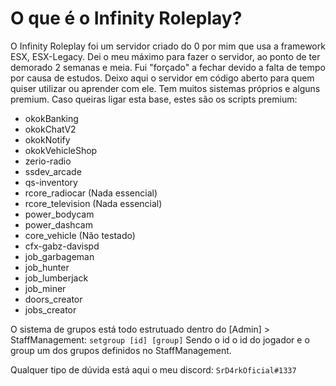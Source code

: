 # O que é o Infinity Roleplay?

O Infinity Roleplay foi um servidor criado do 0 por mim que usa a framework ESX, ESX-Legacy. Dei o meu máximo para fazer o servidor, ao ponto de ter demorado 2 semanas e meia. Fui "forçado" a fechar devido a falta de tempo por causa de estudos. Deixo aqui o servidor em código aberto para quem quiser utilizar ou aprender com ele. Tem muitos sistemas próprios e alguns premium. Caso queiras ligar esta base, estes são os scripts premium:

* okokBanking
* okokChatV2
* okokNotify
* okokVehicleShop
* zerio-radio
* ssdev_arcade
* qs-inventory
* rcore_radiocar (Nada essencial)
* rcore_television (Nada essencial)
* power_bodycam
* power_dashcam
* core_vehicle (Não testado)
* cfx-gabz-davispd
* job_garbageman
* job_hunter
* job_lumberjack
* job_miner
* doors_creator
* jobs_creator

O sistema de grupos está todo estrutuado dentro do [Admin] > StaffManagement: `setgroup [id] [group]`
Sendo o id o id do jogador e o group um dos grupos definidos no StaffManagement.

Qualquer tipo de dúvida está aqui o meu discord: `SrD4rkOficial#1337`